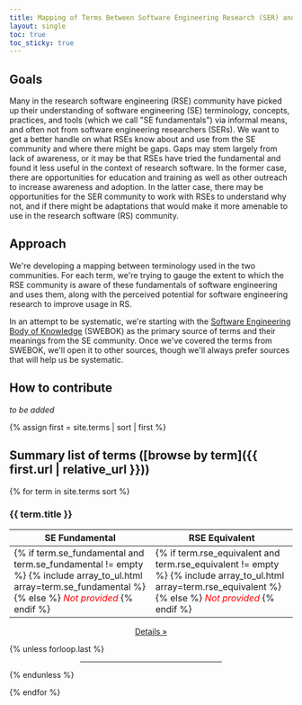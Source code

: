 ```yaml
---
title: Mapping of Terms Between Software Engineering Research (SER) and Research Software Engineering (RSE)
layout: single
toc: true
toc_sticky: true
---
```


## Goals

Many in the research software engineering (RSE) community have picked up their understanding of software engineering (SE) terminology, concepts, practices, and tools (which we call "SE fundamentals") via informal means, and often not from software engineering researchers (SERs).  We want to get a better handle on what RSEs know about and use from the SE community and where there might be gaps.  Gaps may stem largely from lack of awareness, or it may be that RSEs have tried the fundamental and found it less useful in the context of research software.  In the former case, there are opportunities for education and training as well as other outreach to increase awareness and adoption. In the latter case, there may be opportunities for the SER community to work with RSEs to understand why not, and if there might be adaptations that would make it more amenable to use in the research software (RS) community.

## Approach

We're developing a mapping between terminology used in the two communities.  For each term, we're trying to gauge the extent to which the RSE community is aware of these fundamentals of software engineering and uses them, along with the perceived potential for software engineering research to improve usage in RS.

In an attempt to be systematic, we're starting with the [Software Engineering Body of Knowledge](https://www.computer.org/education/bodies-of-knowledge/software-engineering) (SWEBOK) as the primary source of terms and their meanings from the SE community.  Once we've covered the terms from SWEBOK, we'll open it to other sources, though we'll always prefer sources that will help us be systematic.

## How to contribute

*to be added*

{% assign first = site.terms | sort | first %}
## Summary list of terms ([browse by term]({{ first.url | relative_url }}))

{% for term in site.terms sort %}
<section style="margin-top:1em">
<h3>{{ term.title }}</h3>
<table style="display:table">
    <thead>
    <tr>
        <th style="width:50%">SE Fundamental</th>
        <th style="width:50%">RSE Equivalent</th>
    </tr>
    </thead>
    <tbody>
    <tr>
        <td>{% if term.se_fundamental and term.se_fundamental != empty %}
                {% include array_to_ul.html array=term.se_fundamental %}
            {% else %}
                <em style="color:red">Not provided</em>
            {% endif %}
        </td>
        <td>{% if term.rse_equivalent and term.rse_equivalent != empty %}
                {% include array_to_ul.html array=term.rse_equivalent %}
            {% else %}
                <em style="color:red">Not provided</em>
            {% endif %}
        </td>
    </tr>
    </tbody>
</table>

<p align="center">
<a class="btn btn--primary btn--small" href="{{ term.url | relative_url }}">Details »</a>
</p>

{% unless forloop.last %}
  <hr style="width:50%; margin-left:auto; margin-right:auto; margin-top: 1em">
{% endunless %}

</section>

{% endfor %}
